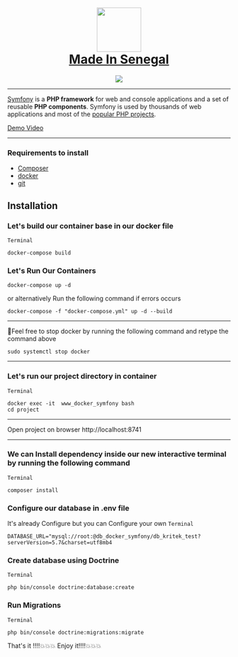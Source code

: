 <h1 align="center">
  <img src="https://raw.githubusercontent.com/GalsenDev221/made.in.senegal/master/assets/made.in.senegal.png" width="100px" />
  <br/>
  <a href="https://madeinsenegal.dev/" target="blank_">Made In Senegal</a>
</h1>


<p align="center"><a href="https://symfony.com" target="_blank">
    <img src="https://symfony.com/logos/symfony_black_02.svg">
</a></p>

---
[Symfony]() is a **PHP framework** for web and console applications and a set
of reusable **PHP components**. Symfony is used by thousands of web
applications and most of the [popular PHP projects]().

[Demo Video](https://drive.google.com/file/d/1fqtB6iOwzIUA5TyAXfDzQa-h-e0CQ7c4/view?usp=sharing)
***
### Requirements to install 
* [Composer]() 
* [docker]() 
* [git]() 

Installation
------------
### Let's build our container base in our docker file
```Terminal```
```shell
docker-compose build
```

### Let's Run Our Containers
```shell
docker-compose up -d
```
or alternatively Run the following command if errors occurs 
```shell
docker-compose -f "docker-compose.yml" up -d --build
```
***
📓Feel free to stop docker by running the following command and retype the command above
```shell
sudo systemctl stop docker
```
***


### Let's run our project directory in container
```Terminal```
```shell
docker exec -it  www_docker_symfony bash
cd project
```

***
Open project on browser http://localhost:8741
***
### We can Install dependency inside our new interactive terminal by running the following command
```Terminal```
```shell
composer install  
```
### Configure our database in .env file
It's already Configure but you can Configure your own
```Terminal```
```env
DATABASE_URL="mysql://root:@db_docker_symfony/db_kritek_test?serverVersion=5.7&charset=utf8mb4
```
### Create database using Doctrine
```Terminal```
```shell
php bin/console doctrine:database:create
```
### Run Migrations
```Terminal```
```shell
php bin/console doctrine:migrations:migrate
```
That's it !!!!💥💥💥
Enjoy it!!!!💥💥💥
